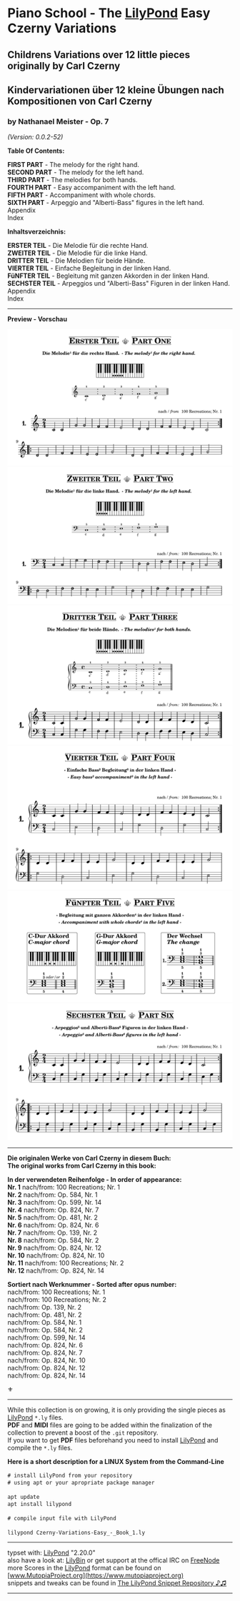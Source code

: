 # Piano School - The [LilyPond](http://www.lilypond.org) Easy Czerny Variations
## Childrens Variations over 12 little pieces originally by Carl Czerny
## Kindervariationen über 12 kleine Übungen nach Kompositionen von Carl Czerny
### by Nathanael Meister - Op. 7
*(Version: 0.0.2-52)*


**Table Of Contents:**  

**FIRST PART** - The melody for the right hand.  
**SECOND PART** - The melody for the left hand.  
**THIRD PART** - The melodies for both hands.  
**FOURTH PART** - Easy accompaniment with the left hand.  
**FIFTH PART** - Accompaniment with whole chords.  
**SIXTH PART** - Arpeggio and "Alberti-Bass" figures in the left hand.  
Appendix  
Index  


**Inhaltsverzeichnis:**  

**ERSTER TEIL** - Die Melodie für die rechte Hand.  
**ZWEITER TEIL** - Die Melodie für die linke Hand.  
**DRITTER TEIL** - Die Melodien für beide Hände.  
**VIERTER TEIL** - Einfache Begleitung in der linken Hand.  
**FüNFTER TEIL** - Begleitung mit ganzen Akkorden in der linken Hand.  
**SECHSTER TEIL** - Arpeggios und "Alberti-Bass" Figuren in der linken Hand.  
Appendix  
Index  
_______________________________________

**Preview - Vorschau**

![FIRST PART - The Melody for the right hand](./pictures/preview/preview-crop-03.png)
![SECOND PART - The melody for the left hand](./pictures/preview/preview-crop-07.png)
![THIRD PART - The melodies for both hands](./pictures/preview/preview-crop-11.png)
![FOURTH PART - Easy accompaniment with the left hand](./pictures/preview/preview-crop-17.png)
![FIFTH PART - Accompaniment with whole chords](./pictures/preview/preview-crop-22.png)
![SIXTH PART - Arpeggio and "Alberti-Bass" in the left hand](./pictures/preview/preview-crop-29.png)

_______________________________________

**Die originalen Werke von Carl Czerny in diesem Buch:**  
**The original works from Carl Czerny in this book:**  


**In der verwendeten Reihenfolge - In order of appearance:**  
**Nr. 1** nach/from: 100 Recreations; Nr. 1  
**Nr. 2** nach/from: Op. 584, Nr. 1  
**Nr. 3** nach/from: Op. 599, Nr. 14  
**Nr. 4** nach/from: Op. 824, Nr. 7  
**Nr. 5** nach/from: Op. 481, Nr. 2  
**Nr. 6** nach/from: Op. 824, Nr. 6  
**Nr. 7** nach/from: Op. 139, Nr. 2  
**Nr. 8** nach/from: Op. 584, Nr. 2  
**Nr. 9** nach/from: Op. 824, Nr. 12  
**Nr. 10** nach/from: Op. 824, Nr. 10  
**Nr. 11** nach/from: 100 Recreations; Nr. 2  
**Nr. 12** nach/from: Op. 824, Nr. 14  


**Sortiert nach Werknummer - Sorted after opus number:**  
nach/from: 100 Recreations; Nr. 1  
nach/from: 100 Recreations; Nr. 2  
nach/from: Op. 139, Nr. 2  
nach/from: Op. 481, Nr. 2  
nach/from: Op. 584, Nr. 1  
nach/from: Op. 584, Nr. 2  
nach/from: Op. 599, Nr. 14  
nach/from: Op. 824, Nr. 6  
nach/from: Op. 824, Nr. 7  
nach/from: Op. 824, Nr. 10  
nach/from: Op. 824, Nr. 12  
nach/from: Op. 824, Nr. 14  

⚜  


_____________________________________________________________

While this collection is on growing, it is only providing the single pieces as [LilyPond](http://lilypond.org) `*.ly` files.  
**PDF** and **MIDI** files are going to be added within the finalization of the collection to prevent a boost of the `.git` repository.  
If you want to get **PDF** files beforehand you need to install [LilyPond](http://lilypond.org) and compile the `*.ly` files.

**Here is a short description for a LINUX System from the Command-Line**

```
# install LilyPond from your repository
# using apt or your apropriate package manager

apt update
apt install lilypond

# compile input file with LilyPond

lilypond Czerny-Variations-Easy_-_Book_1.ly

```
_____________________________________________________________

typset with: [LilyPond](http://lilypond.org) "2.20.0"  
also have a look at: [LilyBin](http://lilybin.com)
or get support at the offical IRC on [FreeNode](http://webchat.freenode.net/?channels=lilypond)  
more Scores in the [LilyPond](http://lilypond.org) format can be found on [www.MutopiaProject.org](https://www.mutopiaproject.org)  
snippets and tweaks can be found in [The LilyPond Snippet Repository ♪♫](http://lsr.di.unimi.it/LSR/Search) 
_____________________________________________________________
